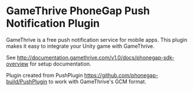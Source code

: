 GameThrive PhoneGap Push Notification Plugin
====================================

GameThrive is a free push notification service for mobile apps. This plugin makes it easy to integrate your Unity game with GameThrive.

See http://documentation.gamethrive.com/v1.0/docs/phonegap-sdk-overview for setup documentation.

Plugin created from PushPlugin https://github.com/phonegap-build/PushPlugin to work with GameThrive's GCM format.
